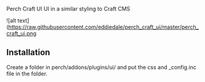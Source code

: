 Perch Craft UI
UI in a similar styling to Craft CMS

![alt text](https://raw.githubusercontent.com/eddiedale/perch_craft_ui/master/perch_craft_ui.png

## Installation
Create a folder in perch/addons/plugins/ui/ and put the css and _config.inc file in the folder.
